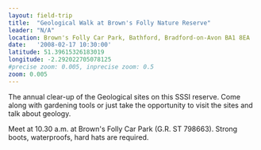 ```yaml
---
layout: field-trip
title:  "Geological Walk at Brown's Folly Nature Reserve"
leader: "N/A"
location: Brown's Folly Car Park, Bathford, Bradford-on-Avon BA1 8EA
date:   '2008-02-17 10:30:00'
latitude: 51.39615326183019
longitude: -2.292022705078125
#precise zoom: 0.005, inprecise zoom: 0.5
zoom: 0.005
---
```

The annual clear-up of the Geological sites on this SSSI reserve. Come along with gardening tools or just take the opportunity to visit the sites and talk about geology.

Meet at 10.30 a.m. at Brown's Folly Car Park (G.R. ST 798663). Strong boots, waterproofs, hard hats are required.